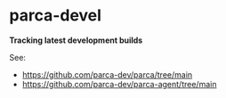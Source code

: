 # parca-devel

**Tracking latest development builds**

See:

* https://github.com/parca-dev/parca/tree/main
* https://github.com/parca-dev/parca-agent/tree/main
